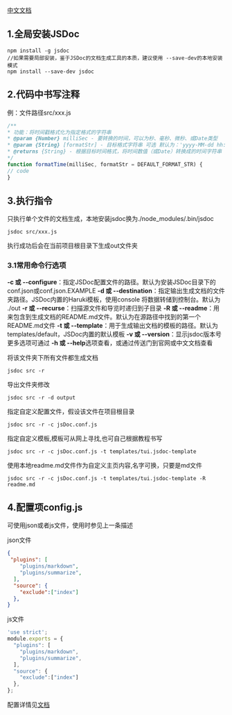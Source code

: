 

[中文文档](https://jsdoc.bootcss.com/index.html)

## 1.全局安装JSDoc

```shell
npm install -g jsdoc
//如果需要局部安装，鉴于JSDoc的文档生成工具的本质，建议使用 --save-dev的本地安装模式
npm install --save-dev jsdoc
```

## 2.代码中书写注释

例：文件路径src/xxx.js

```js
/**
* 功能：将时间戳格式化为指定格式的字符串
* @param {Number} milliSec - 要转换的时间，可以为秒、毫秒、微秒、或Date类型
* @param {String} [formatStr] - 目标格式字符串 可选 默认为：'yyyy-MM-dd hh:mm:ss'
* @returns {String} - 根据目标时间格式，将时间数值（或Date）转换成的时间字符串
*/
function formatTime(milliSec, formatStr = DEFAULT_FORMAT_STR) {
// code
}
```

## 3.执行指令

只执行单个文件的文档生成，本地安装jsdoc换为./node_modules/.bin/jsdoc

```shell
jsdoc src/xxx.js
```

执行成功后会在当前项目根目录下生成out文件夹

### 3.1常用命令行选项

**-c 或 --configure**：指定JSDoc配置文件的路径。默认为安装JSDoc目录下的conf.json或conf.json.EXAMPLE
**-d 或 --destination**：指定输出生成文档的文件夹路径。JSDoc内置的Haruki模板，使用console 将数据转储到控制台。默认为 ./out
**-r 或 --recurse**：扫描源文件和导览时递归到子目录
**-R 或 --readme**：用来包含到生成文档的README.md文件。默认为在源路径中找到的第一个README.md文件
**-t 或 --template**：用于生成输出文档的模板的路径。默认为templates/default，JSDoc内置的默认模板
**-v 或 --version**：显示jsdoc版本号
更多选项可通过 **-h 或 --help**选项查看，或通过传送门到官网或中文文档查看



将该文件夹下所有文件都生成文档

```shell
jsdoc src -r
```

导出文件夹修改

```shell
jsdoc src -r -d output
```

指定自定义配置文件，假设该文件在项目根目录

```shell
jsdoc src -r -c jsDoc.conf.js
```

指定自定义模板,模板可从网上寻找,也可自己根据教程书写

```shell
jsdoc src -r -c jsDoc.conf.js -t templates/tui.jsdoc-template
```

使用本地readme.md文件作为自定义主页内容,名字可换，只要是md文件

```shell
jsdoc src -r -c jsDoc.conf.js -t templates/tui.jsdoc-template -R readme.md
```



## 4.配置项config.js

可使用json或者js文件，使用时参见上一条描述

json文件

```json
{
 "plugins": [
    "plugins/markdown",
    "plugins/summarize",
  ],
  "source": {
    "exclude":["index"]
  },
}
```

js文件

```js
'use strict';
module.exports = {
  "plugins": [
    "plugins/markdown",
    "plugins/summarize",
  ],
  "source": {
    "exclude":["index"]
  },
};
```

配置详情见[文档](https://jsdoc.bootcss.com/about-configuring-jsdoc.html)



